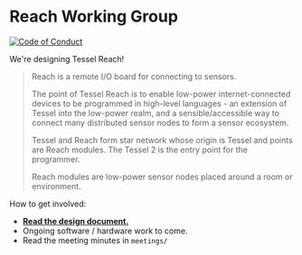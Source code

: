 # Reach Working Group

[![Code of Conduct](https://img.shields.io/badge/%E2%9D%A4-code%20of%20conduct-blue.svg?style=flat)](https://github.com/tessel/project/blob/master/CONDUCT.md)

We're designing Tessel Reach!

> Reach is a remote I/O board for connecting to sensors.
> 
> The point of Tessel Reach is to enable low-power internet-connected devices to be programmed in high-level languages - an extension of Tessel into the low-power realm, and a sensible/accessible way to connect many distributed sensor nodes to form a sensor ecosystem.
> 
> Tessel and Reach form star network whose origin is Tessel and points are Reach modules. The Tessel 2 is the entry point for the programmer.
>
> Reach modules are low-power sensor nodes placed around a room or environment.

How to get involved:

* **[Read the design document.](https://github.com/tessel/reach-wg/blob/master/SPEC.md)**
* Ongoing software / hardware work to come.
* Read the meeting minutes in `meetings/`
